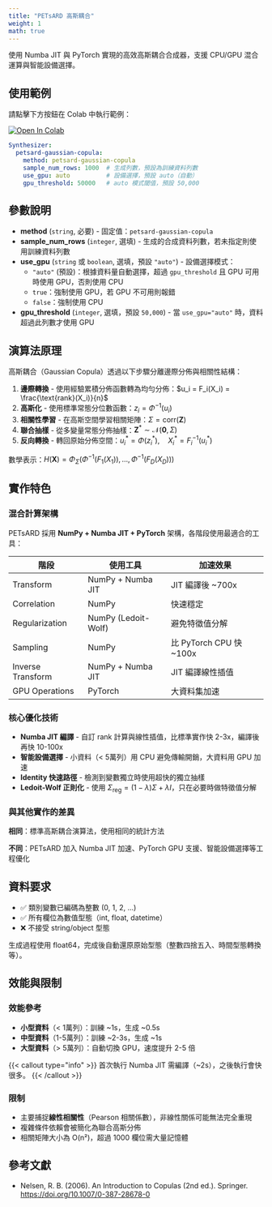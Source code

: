 ```yaml
---
title: "PETsARD 高斯耦合"
weight: 1
math: true
---
```


使用 Numba JIT 與 PyTorch 實現的高效高斯耦合合成器，支援 CPU/GPU 混合運算與智能設備選擇。

## 使用範例

請點擊下方按鈕在 Colab 中執行範例：

[![Open In Colab](https://colab.research.google.com/assets/colab-badge.svg)](https://colab.research.google.com/github/nics-tw/petsard/blob/main/demo/petsard-yaml/synthesizer-yaml/petsard-gaussian-copula.ipynb)

```yaml
Synthesizer:
  petsard-gaussian-copula:
    method: petsard-gaussian-copula
    sample_num_rows: 1000  # 生成列數，預設為訓練資料列數
    use_gpu: auto          # 設備選擇，預設 auto（自動）
    gpu_threshold: 50000   # auto 模式閾值，預設 50,000
```

## 參數說明

- **method** (`string`, 必要) - 固定值：`petsard-gaussian-copula`
- **sample_num_rows** (`integer`, 選填) - 生成的合成資料列數，若未指定則使用訓練資料列數
- **use_gpu** (`string` 或 `boolean`, 選填，預設 `"auto"`) - 設備選擇模式：
  - `"auto"` (預設)：根據資料量自動選擇，超過 `gpu_threshold` 且 GPU 可用時使用 GPU，否則使用 CPU
  - `true`：強制使用 GPU，若 GPU 不可用則報錯
  - `false`：強制使用 CPU
- **gpu_threshold** (`integer`, 選填，預設 `50,000`) - 當 `use_gpu="auto"` 時，資料超過此列數才使用 GPU

## 演算法原理

高斯耦合（Gaussian Copula）透過以下步驟分離邊際分佈與相關性結構：

1. **邊際轉換** - 使用經驗累積分佈函數轉為均勻分佈：$u_i = F_i(X_i) = \frac{\text{rank}(X_i)}{n}$
2. **高斯化** - 使用標準常態分位數函數：$z_i = \Phi^{-1}(u_i)$
3. **相關性學習** - 在高斯空間學習相關矩陣：$\Sigma = \text{corr}(\mathbf{Z})$
4. **聯合抽樣** - 從多變量常態分佈抽樣：$\mathbf{Z}^* \sim \mathcal{N}(\mathbf{0}, \Sigma)$
5. **反向轉換** - 轉回原始分佈空間：$u_i^* = \Phi(z_i^*), \quad X_i^* = F_i^{-1}(u_i^*)$

數學表示：$H(\mathbf{X}) = \Phi_{\Sigma}\left(\Phi^{-1}(F_1(X_1)), \ldots, \Phi^{-1}(F_D(X_D))\right)$

## 實作特色

### 混合計算架構

PETsARD 採用 **NumPy + Numba JIT + PyTorch** 架構，各階段使用最適合的工具：

| 階段 | 使用工具 | 加速效果 |
|------|---------|---------|
| Transform | NumPy + Numba JIT | JIT 編譯後 ~700x |
| Correlation | NumPy | 快速穩定 |
| Regularization | NumPy (Ledoit-Wolf) | 避免特徵值分解 |
| Sampling | NumPy | 比 PyTorch CPU 快 ~100x |
| Inverse Transform | NumPy + Numba JIT | JIT 編譯線性插值 |
| GPU Operations | PyTorch | 大資料集加速 |

### 核心優化技術

- **Numba JIT 編譯** - 自訂 rank 計算與線性插值，比標準實作快 2-3x，編譯後再快 10-100x
- **智能設備選擇** - 小資料（< 5萬列）用 CPU 避免傳輸開銷，大資料用 GPU 加速
- **Identity 快速路徑** - 檢測到變數獨立時使用超快的獨立抽樣
- **Ledoit-Wolf 正則化** - 使用 $\Sigma_{\text{reg}} = (1 - \lambda)\Sigma + \lambda I$，只在必要時做特徵值分解

### 與其他實作的差異

**相同**：標準高斯耦合演算法，使用相同的統計方法

**不同**：PETsARD 加入 Numba JIT 加速、PyTorch GPU 支援、智能設備選擇等工程優化

## 資料要求

- ✅ 類別變數已編碼為整數 (0, 1, 2, ...)
- ✅ 所有欄位為數值型態（int, float, datetime）
- ❌ 不接受 string/object 型態

生成過程使用 float64，完成後自動還原原始型態（整數四捨五入、時間型態轉換等）。

## 效能與限制

### 效能參考

- **小型資料**（< 1萬列）：訓練 ~1s，生成 ~0.5s
- **中型資料**（1-5萬列）：訓練 ~2-3s，生成 ~1s
- **大型資料**（> 5萬列）：自動切換 GPU，速度提升 2-5 倍

{{< callout type="info" >}}
首次執行 Numba JIT 需編譯（~2s），之後執行會快很多。
{{< /callout >}}

### 限制

- 主要捕捉**線性相關性**（Pearson 相關係數），非線性關係可能無法完全重現
- 複雜條件依賴會被簡化為聯合高斯分佈
- 相關矩陣大小為 O(n²)，超過 1000 欄位需大量記憶體

## 參考文獻

- Nelsen, R. B. (2006). An Introduction to Copulas (2nd ed.). Springer. https://doi.org/10.1007/0-387-28678-0